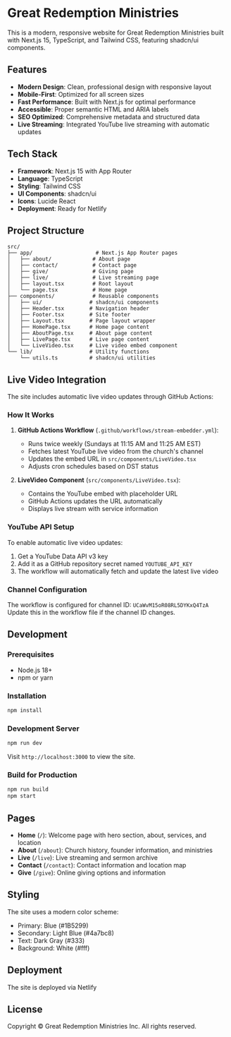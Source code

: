 # Great Redemption Ministries

This is a modern, responsive website for Great Redemption Ministries built with Next.js 15, TypeScript, and Tailwind CSS, featuring shadcn/ui components.

## Features

- **Modern Design**: Clean, professional design with responsive layout
- **Mobile-First**: Optimized for all screen sizes
- **Fast Performance**: Built with Next.js for optimal performance
- **Accessible**: Proper semantic HTML and ARIA labels
- **SEO Optimized**: Comprehensive metadata and structured data
- **Live Streaming**: Integrated YouTube live streaming with automatic updates

## Tech Stack

- **Framework**: Next.js 15 with App Router
- **Language**: TypeScript
- **Styling**: Tailwind CSS
- **UI Components**: shadcn/ui
- **Icons**: Lucide React
- **Deployment**: Ready for Netlify

## Project Structure

```
src/
├── app/                    # Next.js App Router pages
│   ├── about/             # About page
│   ├── contact/           # Contact page
│   ├── give/              # Giving page
│   ├── live/              # Live streaming page
│   ├── layout.tsx         # Root layout
│   └── page.tsx           # Home page
├── components/            # Reusable components
│   ├── ui/               # shadcn/ui components
│   ├── Header.tsx        # Navigation header
│   ├── Footer.tsx        # Site footer
│   ├── Layout.tsx        # Page layout wrapper
│   ├── HomePage.tsx      # Home page content
│   ├── AboutPage.tsx     # About page content
│   ├── LivePage.tsx      # Live page content
│   └── LiveVideo.tsx     # Live video embed component
└── lib/                  # Utility functions
    └── utils.ts          # shadcn/ui utilities
```

## Live Video Integration

The site includes automatic live video updates through GitHub Actions:

### How It Works

1. **GitHub Actions Workflow** (`.github/workflows/stream-embedder.yml`):
   - Runs twice weekly (Sundays at 11:15 AM and 11:25 AM EST)
   - Fetches latest YouTube live video from the church's channel
   - Updates the embed URL in `src/components/LiveVideo.tsx`
   - Adjusts cron schedules based on DST status

2. **LiveVideo Component** (`src/components/LiveVideo.tsx`):
   - Contains the YouTube embed with placeholder URL
   - GitHub Actions updates the URL automatically
   - Displays live stream with service information

### YouTube API Setup

To enable automatic live video updates:

1. Get a YouTube Data API v3 key
2. Add it as a GitHub repository secret named `YOUTUBE_API_KEY`
3. The workflow will automatically fetch and update the latest live video

### Channel Configuration

The workflow is configured for channel ID: `UCaWvM15oR08RL5DYKxQ4TzA`
Update this in the workflow file if the channel ID changes.

## Development

### Prerequisites

- Node.js 18+
- npm or yarn

### Installation

```bash
npm install
```

### Development Server

```bash
npm run dev
```

Visit `http://localhost:3000` to view the site.

### Build for Production

```bash
npm run build
npm start
```

## Pages

- **Home** (`/`): Welcome page with hero section, about, services, and location
- **About** (`/about`): Church history, founder information, and ministries
- **Live** (`/live`): Live streaming and sermon archive
- **Contact** (`/contact`): Contact information and location map
- **Give** (`/give`): Online giving options and information

## Styling

The site uses a modern color scheme:
- Primary: Blue (#1B5299)
- Secondary: Light Blue (#4a7bc8)
- Text: Dark Gray (#333)
- Background: White (#fff)

## Deployment

The site is deployed via Netlify

## License

Copyright © Great Redemption Ministries Inc. All rights reserved.